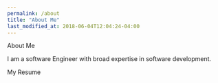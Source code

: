 ```yaml
---
permalink: /about
title: "About Me"
last_modified_at: 2018-06-04T12:04:24-04:00
---
```



About Me

I am a software Engineer with broad expertise in software development.

My Resume
